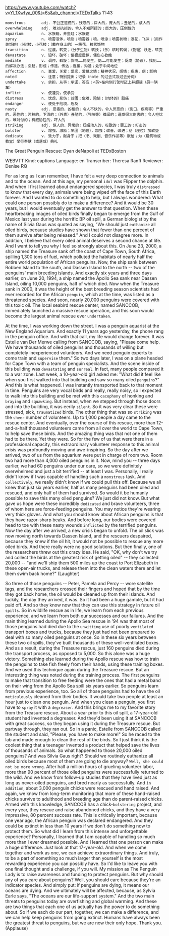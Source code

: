 https://www.youtube.com/watch?v=YL1Xwfya_00&t=6s&ab_channel=TEDxTalks 
11:43
```
monstrous       adj. 不公正道德的，残忍的；巨大的，庞大的；丑陋的，骇人的
overwhelming    adj. 难以抗拒的，令人不知所措的；巨大的，压倒性的
aquarium        n. 水族箱，养鱼缸；水族馆
spray           n. 喷雾液体，喷剂；喷雾器；喷，喷涂；喷雾状物；浪花，飞沫；（用作装饰的）小树枝，小花枝；（戴在身上的）一簇花，枝状饰物
transition      n. 过渡，转变；（分子生物）转换；（乐）临时转调；（物理）跃迁，转变
devastate       v. 毁坏，破坏；使极度震惊，使伤心欲绝
mediate         v. 调停，斡旋；影响……的发生，使……可能发生；促成（协议），找到……的解决办法；引起，形成；传递，传达；连接，沟通；处于中间地位
affection       n. 喜爱，关爱；爱恋，爱慕之情；精神状况，感情；疾患，病；影响  
noted           v. 注意；特别提出；记录（note 的过去式及过去分词）
undertake       v. 承担，从事；承诺，答应；<英>在内侧行驶时赶上并超越（另一辆车）        
inflict         v. 使遭受，使承受
distress        n. 忧虑，悲伤；贫困；危难，险情；（肉体的）剧痛
endanger        v. 使处于险境，危及
nasty           adj. 恶毒的，凶相的；令人不快的，令人厌恶的；（伤口、疾病等）严重的，恶性的；污秽的，下流的；（外表）丑陋的，（气味等）难闻的；造成很大伤害的；令人担忧的，难对付的；有威胁性的，吓人的
striking        adj. 惊人的，异常的；妩媚动人的，标致的；罢工的；打击的      
bolster         v. 增强，激励；巩固（地位），加强；改善，改进；给（座位）加软垫
dedicate        v. 致力于，献身于；把（书、戏剧、音乐作品等）献给；为（建筑物或教堂）举行奉献（或落成）典礼
```

The Great Penguin Rescue: Dyan deNapoli at TEDxBoston 

WEBVTT Kind: captions Language: en Transcriber: Theresa Ranft Reviewer: Denise RQ 

For as long as I can remember, I have felt a very deep connection to animals and to the ocean. And at this age, my personal `idol` was Flipper the dolphin. And when I first learned about endangered species, I was truly `distressed` to know that every day, animals were being wiped off the face of this Earth forever. And I wanted to do something to help, but I always wondered: What could one person possibly do to make a difference? And it would be 30 years, but I would eventually get the answer to that question. When these heartbreaking images of oiled birds finally began to emerge from the Gulf of Mexico last year during the horrific BP oil spill, a German biologist by the name of Silvia Gaus was quoted as saying, "We should just `euthanize` all oiled birds, because studies have shown that fewer than one percent of them survive after being released." And I could not disagree more. In addition, I believe that every oiled animal deserves a second chance at life. And I want to tell you why I feel so strongly about this. On June 23, 2000, a ship named the Treasure sank off the coast of Cape Town, South Africa, spilling 1,300 tons of fuel, which polluted the habitats of nearly half the entire world population of African penguins. Now, the ship sank between Robben Island to the south, and Dassen Island to the north -- two of the penguins' main breeding islands. And exactly six years and three days earlier, on June 20, 1994, a ship named the Apollo Sea sank near Dassen Island, oiling 10,000 penguins, half of which died. Now when the Treasure sank in 2000, it was the height of the best breeding season scientists had ever recorded for the African `penguin`, which at the time, was listed as a threatened species. And soon, nearly 20,000 penguins were covered with this toxic oil. The local seabird rescue center, named SANCCOB, immediately launched a massive rescue operation, and this soon would become the largest animal rescue ever `undertaken`. 

At the time, I was working down the street. I was a penguin aquarist at the New England Aquarium. And exactly 11 years ago yesterday, the phone rang in the penguin office. And with that call, my life would change forever. It was Estelle van Der Merwe calling from SANCCOB, saying, "Please come help. We have thousands of oiled penguins and thousands of willing but completely inexperienced volunteers. And we need penguin experts to come train and `supervise` them." So two days later, I was on a plane headed for Cape Town with a team of penguin specialists. And the scene inside of this building was `devastating` and `surreal`. In fact, many people compared it to a war zone. Last week, a 10-year-old girl asked me: "What did it feel like when you first walked into that building and saw so many oiled `penguins`?" And this is what happened. I was instantly transported back to that moment in time. Penguins are very vocal birds and really, really noisy, so I expected to walk into this building and be met with this `cacophony` of honking and `braying` and `squawking`. But instead, when we stepped through those doors and into the building, it was eerily `silent`. So it was very clear these were stressed, sick, `traumatized` birds. The other thing that was so `striking` was the `sheer` number of volunteers. Up to 1,000 people a day came to the rescue center. And eventually, over the course of this rescue, more than 12-and-a-half thousand volunteers came from all over the world to Cape Town, to help save these birds. And the amazing thing was that not one of them had to be there. Yet they were. So for the few of us that were there in a professional capacity, this extraordinary volunteer response to this animal crisis was profoundly moving and awe-inspiring. So the day after we arrived, two of us from the aquarium were put in charge of room two. Room two had more than 4,000 oiled penguins in it. Now, mind you -- three days earlier, we had 60 penguins under our care, so we were definitely overwhelmed and just a bit terrified -- at least I was. Personally, I really didn't know if I was capable of handling such a `monstrous` task. And `collectively`, we really didn't know if we could pull this off. Because we all knew that just six years earlier, half as many penguins had been oiled and rescued, and only half of them had survived. So would it be humanly possible to save this many oiled penguins? We just did not know. But what gave us hope were these incredibly `dedicated` and brave volunteers, three of whom here are force-feeding penguins. You may notice they're wearing very thick gloves. And what you should know about African penguins is that they have razor-sharp beaks. And before long, our bodies were covered head to toe with these nasty wounds `inflicted` by the terrified penguins. Now the day after we arrived, a new crisis began to unfold. The oil slick was now moving north towards Dassen Island, and the rescuers despaired, because they knew if the oil hit, it would not be possible to rescue any more oiled birds. And there really were no good solutions. But then finally, one of the researchers threw out this crazy idea. He said, "OK, why don't we try and collect the birds at the greatest risk of getting oiled" -- they collected 20,000 -- "and we'll ship them 500 miles up the coast to Port Elizabeth in these open-air trucks, and release them into the clean waters there and let them swim back home?" (Laughter) 

So three of those penguins -- Peter, Pamela and Percy -- wore satellite tags, and the researchers crossed their fingers and hoped that by the time they got back home, the oil would be cleaned up from their islands. And luckily, the day they arrived, it was. So it had been a huge gamble, but it had paid off. And so they know now that they can use this strategy in future oil `spills`. So in wildlife rescue as in life, we learn from each previous experience, and we learn from both our successes and our failures. And the main thing learned during the Apollo Sea rescue in '94 was that most of those penguins had died due to the `unwitting` use of poorly `ventilated` transport boxes and trucks, because they just had not been prepared to deal with so many oiled penguins at once. So in these six years between these two oil spills, they've built thousands of these well-ventilated boxes. And as a result, during the Treasure rescue, just 160 penguins died during the transport process, as opposed to 5,000. So this alone was a huge victory. Something else learned during the Apollo rescue was how to train the penguins to take fish freely from their hands, using these training boxes. And we used this technique again during the Treasure rescue. But an interesting thing was noted during the training process. The first penguins to make that transition to free feeding were the ones that had a metal band on their wing from the Apollo Sea spill six years earlier. So penguins learn from previous experience, too. So all of those penguins had to have the oil `meticulously` cleaned from their bodies. It would take two people at least an hour just to clean one penguin. And when you clean a penguin, you first have to `spray` it with a `degreaser`. And this brings me to my favorite story from the Treasure rescue. About a year prior to this oil spill, a 17-year-old student had invented a degreaser. And they'd been using it at SANCCOB with great success, so they began using it during the Treasure rescue. But partway through, they ran out. So in a panic, Estelle from SANCCOB called the student and said, "Please, you have to make more!" So he raced to the lab and made enough to clean the rest of the birds. So I just think it is the coolest thing that a teenager invented a product that helped save the lives of thousands of animals. So what happened to those 20,000 oiled penguins? And was Silvia Gaus right? Should we routinely euthanize all oiled birds because most of them are going to die anyway? `Well, she could not be more wrong`. After half a million hours of grueling volunteer labor, more than 90 percent of those oiled penguins were successfully returned to the wild. And we know from follow-up studies that they have lived just as long as never-oiled penguins, and bred nearly as successfully. And `in addition`, about 3,000 penguin chicks were rescued and hand raised. And again, we know from long-term monitoring that more of these hand-raised chicks survive to adulthood and breeding age than do parent-raised chicks. Armed with this knowledge, SANCCOB has a chick-`bolstering` project, and every year, they rescue and raise abandoned chicks, and they have a very impressive, 80 percent success rate. This is critically important, because one year ago, the African penguin was declared endangered. And they could be extinct in less than 10 years if we don't do something now to protect them. So what did I learn from this intense and unforgettable experience? Personally, I learned that I am capable of handling so much more than I ever dreamed possible. And I learned that one person can make a huge difference. Just look at that 17-year-old. And when we come together and work as one, we can achieve extraordinary things. And truly, to be a part of something so much larger than yourself is the most rewarding experience you can possibly have. So I'd like to leave you with one final thought and a challenge, if you will. My mission as The Penguin Lady is to raise awareness and funding to protect penguins. But why should any of you care about penguins? Well, you should care because they're an indicator species. And simply put: if penguins are dying, it means our oceans are dying. And we ultimately will be affected, because, as Sylvia Earle says, "The oceans are our life-support system." And the two main threats to penguins today are overfishing and global warming. And these are two things that each one of us actually has the power to do something about. So if we each do our part, together, we can make a difference, and we can help keep penguins from going extinct. Humans have always been the greatest threat to penguins, but we are now their only hope. Thank you. (Applause) 